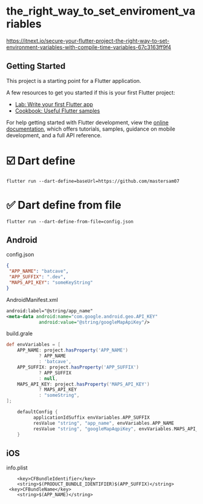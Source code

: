 # the_right_way_to_set_enviroment_variables
https://itnext.io/secure-your-flutter-project-the-right-way-to-set-environment-variables-with-compile-time-variables-67c3163ff9f4

## Getting Started

This project is a starting point for a Flutter application.

A few resources to get you started if this is your first Flutter project:

- [Lab: Write your first Flutter app](https://docs.flutter.dev/get-started/codelab)
- [Cookbook: Useful Flutter samples](https://docs.flutter.dev/cookbook)

For help getting started with Flutter development, view the
[online documentation](https://docs.flutter.dev/), which offers tutorials,
samples, guidance on mobile development, and a full API reference.

# ☑️ Dart define
```
flutter run --dart-define=baseUrl=https://github.com/mastersam07
```

# ✅ Dart define from file
```
flutter run --dart-define-from-file=config.json
```

## Android
config.json
```json
{
 "APP_NAME": "batcave",
 "APP_SUFFIX": ".dev",
 "MAPS_API_KEY": "someKeyString"
}
```

AndroidManifest.xml
```xml
android:label="@string/app_name"
<meta-data android:name="com.google.android.geo.API_KEY"
            android:value="@string/googleMapApiKey"/>
```

build.grale
```gradle
def envVariables = [
    APP_NAME: project.hasProperty('APP_NAME')
            ? APP_NAME
            : 'batcave',
    APP_SUFFIX: project.hasProperty('APP_SUFFIX')
            ? APP_SUFFIX
            : null,
    MAPS_API_KEY: project.hasProperty('MAPS_API_KEY')
            ? MAPS_API_KEY
            : "someString",
];

    defaultConfig {
          applicationIdSuffix envVariables.APP_SUFFIX
          resValue "string", "app_name", envVariables.APP_NAME
          resValue "string", "googleMapAqpiKey", envVariables.MAPS_API_KEY
    }
```


## iOS
info.plist
```
	<key>CFBundleIdentifier</key>
	<string>$(PRODUCT_BUNDLE_IDENTIFIER)$(APP_SUFFIX)</string>
 <key>CFBundleName</key>
	<string>$(APP_NAME)</string>
```

